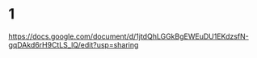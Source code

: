 # 1
https://docs.google.com/document/d/1jtdQhLGGkBgEWEuDU1EKdzsfN-gqDAkd6rH9CtLS_lQ/edit?usp=sharing






